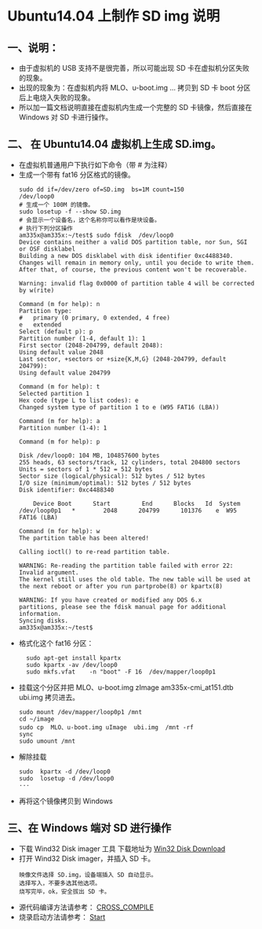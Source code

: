 # Ubuntu14.04 上制作 SD img 说明

## 一、说明：

* 由于虚拟机的 USB 支持不是很完善，所以可能出现 SD 卡在虚拟机分区失败的现象。
* 出现的现象为：在虚拟机内将 MLO、u-boot.img ... 拷贝到 SD 卡 boot 分区后上电烧入失败的现象。
* 所以加一篇文档说明直接在虚拟机内生成一个完整的 SD 卡镜像，然后直接在 Windows 对 SD 卡进行操作。

## 二、 在 Ubuntu14.04 虚拟机上生成 SD.img。

* 在虚拟机普通用户下执行如下命令（带 # 为注释）
* 生成一个带有 fat16 分区格式的镜像。
    ```shell
    sudo dd if=/dev/zero of=SD.img  bs=1M count=150
    /dev/loop0
    # 生成一个 100M 的镜像。
	sudo losetup -f --show SD.img
	# 会显示一个设备名，这个名称你可以看作是块设备。
	# 执行下列分区操作
	am335x@am335x:~/test$ sudo fdisk  /dev/loop0
	Device contains neither a valid DOS partition table, nor Sun, SGI or OSF disklabel
	Building a new DOS disklabel with disk identifier 0xc4488340.
	Changes will remain in memory only, until you decide to write them.
	After that, of course, the previous content won't be recoverable.

	Warning: invalid flag 0x0000 of partition table 4 will be corrected by w(rite)

	Command (m for help): n
	Partition type:
	#   primary (0 primary, 0 extended, 4 free)
	e   extended
	Select (default p): p
	Partition number (1-4, default 1): 1
	First sector (2048-204799, default 2048):
	Using default value 2048
	Last sector, +sectors or +size{K,M,G} (2048-204799, default 204799):
	Using default value 204799

	Command (m for help): t
	Selected partition 1
	Hex code (type L to list codes): e
	Changed system type of partition 1 to e (W95 FAT16 (LBA))

	Command (m for help): a
	Partition number (1-4): 1

	Command (m for help): p

	Disk /dev/loop0: 104 MB, 104857600 bytes
	255 heads, 63 sectors/track, 12 cylinders, total 204800 sectors
	Units = sectors of 1 * 512 = 512 bytes
	Sector size (logical/physical): 512 bytes / 512 bytes
	I/O size (minimum/optimal): 512 bytes / 512 bytes
	Disk identifier: 0xc4488340

		Device Boot      Start         End      Blocks   Id  System
	/dev/loop0p1   *        2048      204799      101376    e  W95 FAT16 (LBA)

	Command (m for help): w
	The partition table has been altered!

	Calling ioctl() to re-read partition table.

	WARNING: Re-reading the partition table failed with error 22: Invalid argument.
	The kernel still uses the old table. The new table will be used at
	the next reboot or after you run partprobe(8) or kpartx(8)

	WARNING: If you have created or modified any DOS 6.x
	partitions, please see the fdisk manual page for additional
	information.
	Syncing disks.
	am335x@am335x:~/test$
    ```
* 格式化这个 fat16 分区：
  ```shell
    sudo apt-get install kpartx
    sudo kpartx -av /dev/loop0
    sudo mkfs.vfat    -n "boot" -F 16  /dev/mapper/loop0p1
  ```
* 挂载这个分区并把 MLO、u-boot.img zImage am335x-cmi_at151.dtb ubi.img 拷贝进去。
    ```shell
	sudo mount /dev/mapper/loop0p1 /mnt
 	cd ~/image
	sudo cp  MLO、u-boot.img uImage  ubi.img  /mnt -rf
	sync
	sudo umount /mnt
    ```
* 解除挂载
    ```shell
	sudo  kpartx -d /dev/loop0
	sudo  losetup -d /dev/loop0
    ···
* 再将这个镜像拷贝到 Windows

## 三、在 Windows 端对 SD 进行操作

* 下载 Wind32 Disk imager 工具
	下载地址为 [Win32 Disk Download](https://sourceforge.net/projects/win32diskimager/)
* 打开 Wind32 Disk imager，并插入 SD 卡。
    ```shell
	映像文件选择 SD.img，设备端插入 SD 自动显示。
	选择写入，不要多选其他选项。
	烧写完毕，ok，安全拔出 SD 卡。
    ```    
* 源代码编译方法请参考： [CROSS_COMPILE](Src_compiler.md)
* 烧录启动方法请参考： [Start](Init.md)
